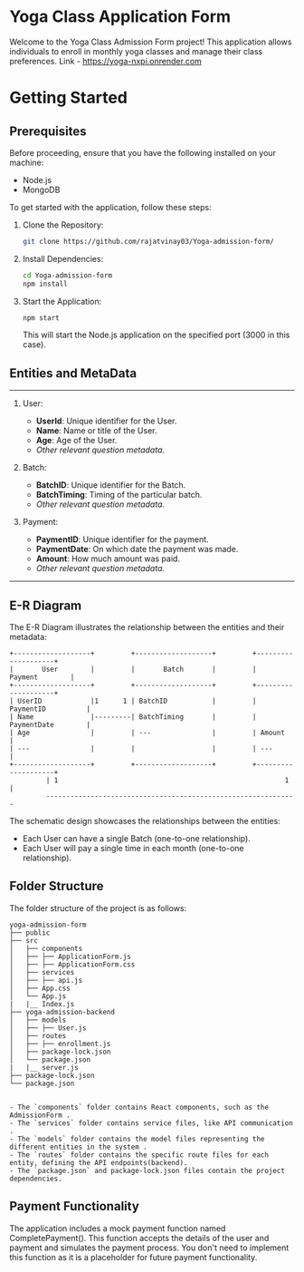 # Yoga Class Application Form

Welcome to the Yoga Class Admission Form project! This application allows individuals to enroll in monthly yoga classes and manage their class preferences.
Link - https://yoga-nxpi.onrender.com

# Getting Started

## Prerequisites

Before proceeding, ensure that you have the following installed on your machine:

- Node.js
- MongoDB

To get started with the application, follow these steps:

1. Clone the Repository:
   ```bash
   git clone https://github.com/rajatvinay03/Yoga-admission-form/
   ```

2. Install Dependencies:
   ```bash
   cd Yoga-admission-form
   npm install
   ```
   
3. Start the Application:
   ```bash
   npm start
   ```

   This will start the Node.js application on the specified port (3000 in this case).

## Entities and MetaData
---
1. User:
   - **UserId**: Unique identifier for the User.
   - **Name**: Name or title of the User.
   - **Age**: Age of the User.
   - *Other relevant question metadata*.

2. Batch:
   - **BatchID**: Unique identifier for the Batch.
   - **BatchTiming**: Timing of the particular batch.
   -  *Other relevant question metadata*.

3. Payment:
   - **PaymentID**: Unique identifier for the payment.
   - **PaymentDate**: On which date the payment was made.
   - **Amount**: How much amount was paid.
   - *Other relevant question metadata*.
---
## E-R Diagram

The E-R Diagram illustrates the relationship between the entities and their metadata:

```
+-------------------+         +-------------------+         +--------------------+
|       User        |         |       Batch       |         |     Payment        |    
+-------------------+         +-------------------+         +--------------------+
| UserID            |1      1 | BatchID           |         | PaymentID          |
| Name              |---------| BatchTiming       |         | PaymentDate        | 
| Age               |         | ---               |         | Amount             | 
| ---               |         |                   |         | ---                |
+-------------------+         +-------------------+         +--------------------+
         | 1                                                        1 |  
         --------------------------------------------------------------
```

The schematic design showcases the relationships between the entities:
- Each User can have a single Batch (one-to-one relationship).
- Each User will pay a single time in each month (one-to-one relationship).

## Folder Structure

The folder structure of the project is as follows:
```
yoga-admission-form
├── public
├── src
│   ├── components
│   ├── ├── ApplicationForm.js
│   ├── ├── ApplicationForm.css
│   ├── services
│   ├── ├── api.js
│   ├── App.css
│   └── App.js
|   |__ Index.js
├── yoga-admission-backend
│   ├── models
│   ├── ├── User.js
│   ├── routes
│   ├── ├── enrollment.js
│   ├── package-lock.json
│   └── package.json
|   |__ server.js
├── package-lock.json
└── package.json


- The `components` folder contains React components, such as the AdmissionForm .
- The `services` folder contains service files, like API communication .
- The `models` folder contains the model files representing the different entities in the system .
- The `routes` folder contains the specific route files for each entity, defining the API endpoints(backend).
- The `package.json` and package-lock.json files contain the project dependencies.
```
## Payment Functionality

The application includes a mock payment function named CompletePayment(). This function accepts the details of the user and payment and simulates the payment process. You don't need to implement this function as it is a placeholder for future payment functionality.
